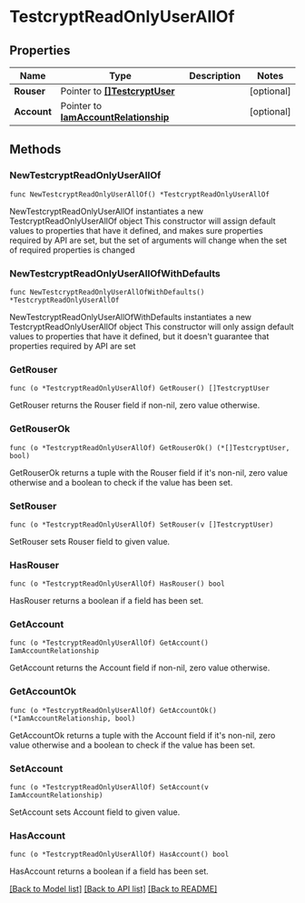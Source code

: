 # TestcryptReadOnlyUserAllOf

## Properties

Name | Type | Description | Notes
------------ | ------------- | ------------- | -------------
**Rouser** | Pointer to [**[]TestcryptUser**](testcrypt.User.md) |  | [optional] 
**Account** | Pointer to [**IamAccountRelationship**](iam.Account.Relationship.md) |  | [optional] 

## Methods

### NewTestcryptReadOnlyUserAllOf

`func NewTestcryptReadOnlyUserAllOf() *TestcryptReadOnlyUserAllOf`

NewTestcryptReadOnlyUserAllOf instantiates a new TestcryptReadOnlyUserAllOf object
This constructor will assign default values to properties that have it defined,
and makes sure properties required by API are set, but the set of arguments
will change when the set of required properties is changed

### NewTestcryptReadOnlyUserAllOfWithDefaults

`func NewTestcryptReadOnlyUserAllOfWithDefaults() *TestcryptReadOnlyUserAllOf`

NewTestcryptReadOnlyUserAllOfWithDefaults instantiates a new TestcryptReadOnlyUserAllOf object
This constructor will only assign default values to properties that have it defined,
but it doesn't guarantee that properties required by API are set

### GetRouser

`func (o *TestcryptReadOnlyUserAllOf) GetRouser() []TestcryptUser`

GetRouser returns the Rouser field if non-nil, zero value otherwise.

### GetRouserOk

`func (o *TestcryptReadOnlyUserAllOf) GetRouserOk() (*[]TestcryptUser, bool)`

GetRouserOk returns a tuple with the Rouser field if it's non-nil, zero value otherwise
and a boolean to check if the value has been set.

### SetRouser

`func (o *TestcryptReadOnlyUserAllOf) SetRouser(v []TestcryptUser)`

SetRouser sets Rouser field to given value.

### HasRouser

`func (o *TestcryptReadOnlyUserAllOf) HasRouser() bool`

HasRouser returns a boolean if a field has been set.

### GetAccount

`func (o *TestcryptReadOnlyUserAllOf) GetAccount() IamAccountRelationship`

GetAccount returns the Account field if non-nil, zero value otherwise.

### GetAccountOk

`func (o *TestcryptReadOnlyUserAllOf) GetAccountOk() (*IamAccountRelationship, bool)`

GetAccountOk returns a tuple with the Account field if it's non-nil, zero value otherwise
and a boolean to check if the value has been set.

### SetAccount

`func (o *TestcryptReadOnlyUserAllOf) SetAccount(v IamAccountRelationship)`

SetAccount sets Account field to given value.

### HasAccount

`func (o *TestcryptReadOnlyUserAllOf) HasAccount() bool`

HasAccount returns a boolean if a field has been set.


[[Back to Model list]](../README.md#documentation-for-models) [[Back to API list]](../README.md#documentation-for-api-endpoints) [[Back to README]](../README.md)


